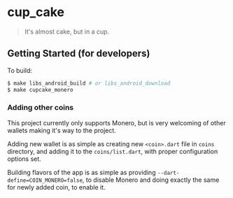 # cup_cake

> It's almost cake, but in a cup.


## Getting Started (for developers)

To build:

```bash
$ make libs_android_build # or libs_android_download
$ make cupcake_monero
```

### Adding other coins

This project currently only supports Monero, but is very welcoming of other wallets making it's way to the project.

Adding new wallet is as simple as creating new `<coin>.dart` file in `coins` directory, and adding it to the `coins/list.dart`, with proper configuration options set.

Building flavors of the app is as simple as providing `--dart-define=COIN_MONERO=false`, to disable Monero and doing exactly the same for newly added coin, to enable it.